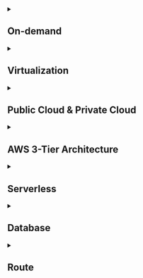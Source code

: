 <details>
<summary> <h2>On-demand</h2></summary>

<br>사용자가 필요할 때 즉시 이용할 수 있는 서비스나 제품을 제공하는 방식을 의미.

이는 특정 시간이나 장소에 구애받지 않고 사용자 요청에 따라 즉각적으로 제공되는 형태

## **On-demand `주요 특징`**

1. **즉시성**: 사용자가 요청하면 바로 서비스를 제공
2. **유연성**: 사용자가 원하는 시간과 장소에서 이용 가능
3. **개인화**: 사용자 요구에 맞춘 맞춤형 서비스 제공

## **On-demand `예시`**

- **스트리밍 서비스**: 넷플릭스, 유튜브 등에서 원하는 콘텐츠를 실시간으로 시청.
- **배달 서비스**: 배달의민족, 우버이츠와 같은 음식 배달 플랫폼.
- **차량 호출 서비스**: 우버, 카카오택시 등.
- **클라우드 컴퓨팅**: AWS, Google Cloud에서 필요한 만큼의 컴퓨팅 자원을 즉시 활용.

  - ✅ Auto Scaling
  - ✅ Load Balancing
----
<br>
</details>

<details>
<summary> <h2>Virtualization</h2></summary>

<br>가상화는 물리적인 IT 자원을 추상화하여 논리적인 자원으로 분리하고 관리하는 기술을 의미

이를 통해 하나의 물리적 하드웨어에서 여러 개의 가상 시스템을 실행하거나,

 여러 자원을 하나로 통합하여 효율적으로 사용가능

## **Virtualization `주요 특징`**

1. **자원 효율성**: 물리적 자원을 최대로 활용하여 비용 절감.
2. **유연성**: 필요에 따라 자원을 동적으로 할당하거나 조정 가능.
3. **격리성**: 각 가상 환경이 독립적으로 실행되어 보안성과 안정성 강화.
4. **확장성**: 클라우드 환경에서 손쉽게 확장 가능.

## **Virtualization `예시`**

- **하이퍼바이저(Hypervisor)**:  

  - 베어메탈 : VMware ESXi, Microsoft Hyper-V  
  - 호스트 기반 : Oracle VirtualBox, VMware Workstation  

<br>

- **가상 머신(Virtual Machine)**:  

  - 독립적인 운영체제와 애플리케이션 실행 환경 제공.  

<br>

- **컨테이너(Container)**:  

  - 경량화된 가상화 기술로, Docker, Kubernetes 등이 대표적.  

<br>


- **클라우드 컴퓨팅**:  
  - AWS, Azure, Google Cloud와 같은 플랫폼에서 가상 서버 제공.  ![alt text](image/image.png)

    - ✅ **IaaS (Infrastructure as a Service)**  
    - ✅ **PaaS (Platform as a Service)**  
    - ✅ **SaaS (Software as a Service)**  
----
<br>
</details>

<details>
<summary> <h2>Public Cloud & Private Cloud</h2></summary>

<br>클라우드 환경은 **Public Cloud**와 **Private Cloud**로 나뉘며, 각기 다른 특징과 용도를 가짐

![alt text](<image/image (1).png>)

<br>

## **Public Cloud** 

- **정의**:  

  제3자 클라우드 서비스 제공업체가 IT 자원(컴퓨팅, 스토리지, 네트워킹 등)을
  
   인터넷을 통해 여러 사용자(다중 테넌트)에게 공유하는 형태의 클라우드 환경 
  <br> <br>

- **주요 특징**:  

  1. **공유 인프라**  
     - 여러 사용자가 동일한 물리적 하드웨어를 공유하지만, 데이터는 논리적으로 분리됨.  

  2. **확장성**  
     - 필요에 따라 자원을 빠르게 확장하거나 축소 가능.  

  3. **비용 효율성**  
     - 초기 투자 비용이 낮고, 사용량 기반 종량제(pay-as-you-go) 요금제 제공.  

  4. **관리 책임**  
     - 클라우드 제공업체가 인프라 관리 및 유지보수를 담당.  

-----

![alt text](<image/image (2).png>)


- **예시**: 
 
  - ✅ AWS (Amazon Web Services)  
  - ✅  Microsoft Azure  
  - ✅  Google Cloud Platform (GCP)  

<br>

## **Private Cloud**

- 특수한 관리를 위해 설계된 클라우드 환경으로, 모든 하드웨어와 소프트웨어 자원이

    단일 사용자(싱글 테넌트)에게 전용으로 제공

- **주요 특징**:  

  1. **전용 인프라**  
     - 하나의 조직만이 자원을 사용하며, 보안과 제어 수준이 높음.  

  2. **맞춤화 가능**  
     - 조직의 요구에 맞게 하드웨어, 소프트웨어, 네트워크를 구성 가능.  

  3. **보안 강화**  
     - 데이터 프라이버시와 보안 & 규제 준수 요구사항 충족 가능
     
---


- **오해하면 안 되는 개념**:  

  Private Cloud라고 해서 반드시 `On-Premise` 환경만을 뜻하는 것은 아님.
  
  외부 클라우드 제공업체(AWS, GCP, NCP)를 통해 Private한 설계 가능

  - **예시**: 
 
  - ✅ AWS (Amazon Web Services)  
  - ✅  Microsoft Azure  
  - ✅  Google Cloud Platform (GCP)  
  - ✅  On-premise
</details>



<details>
<summary> <h2>AWS 3-Tier Architecture</h2></summary>

<br>웹 애플리케이션을 구성하는 표준적인 아키텍처로, 프레젠테이션 계층, 로직 계층, 데이터 계층으로 나눔
 
 각 계층은 독립적으로 작동하며, 서로 다른 역할을 수행

## **프레젠테이션 계층 (Presentation Tier)**

![alt text](<image/image (3).png>)

- **정의**:  
  사용자가 직접 상호작용하는 구성 요소로, 주로 사용자 인터페이스를 지원하며 GUI 또는 Front-End라고도 불림
  <br> <br>

- **주요 특징**:  

  1. **사용자 인터페이스**  
     - 사용자와의 직접적인 상호작용을 담당하며, Web Server, HTML, JavaScript, CSS 등이 포함됨.

  2. **로직 비포함**  
     - 사용자 인터페이스와 관계없는 데이터를 처리하는 로직은 포함하지 않음.

- **예시**:  
  - ✅ Web Server (Apache, Nginx)
  - ✅ HTML/CSS/JavaScript
  - ✅ React, Angular, Vue.js

-----

## **로직 계층 (Logic Tier)**

- **정의**:  
  사용자 작업을 애플리케이션 기능으로 변환하는데 필요한 코드로, 비즈니스 로직을 처리하는 핵심 계층.
  <br> <br>

- **주요 특징**:  

  1. **비즈니스 로직 처리**  
     - CRUD 데이터베이스 작업 및 데이터 처리를 담당하며, 서버 측 스크립트, API 등이 포함됨.

  2. **애플리케이션 기능 변환**  
     - 사용자 요청을 실제 애플리케이션 기능으로 변환.

- **예시**:  
  - ✅ Application Server (Node.js, Django, Spring)
  - ✅ API Gateway
  - ✅ Lambda Functions

-----

## **데이터 계층 (Data Tier)**

- **정의**:  
  애플리케이션과 관련된 데이터를 보관하는 스토리지 미디어로, 데이터의 영속성과 일관성을 보장.
  <br> <br>

- **주요 특징**:  

  1. **데이터 저장 및 관리**  
     - 데이터베이스, 객체 스토어, 캐시 및 파일 시스템을 포함하여 데이터를 저장하고 관리.

  2. **데이터 일관성 보장**  
     - 데이터의 영속성과 일관성을 보장하며, SQL/NoSQL 데이터베이스, 파일 스토리지, 캐시 시스템 등이 포함됨.

- **예시**:  
  - ✅ RDS (MySQL, PostgreSQL)
  - ✅ DynamoDB
  - ✅ S3, EFS

----
<br>
</details>


<details>
<summary><h2>Serverless</h2></summary>

![alt text](image/serverless.png)

서버리스 컴퓨팅은 클라우드 컴퓨팅의 한 모델로, 개발자가 서버를 직접 관리하지 않고

 애플리케이션을 구축하고 실행할 수 있도록 지원하는 방식

<br>

## **Serverless `주요 특징`**

1. **인프라 관리 불필요**:  
   - 서버 프로비저닝, 유지보수, 확장 등을 클라우드 제공업체가 처리.

2. **온디맨드 실행**:  
   - 애플리케이션이 호출될 때만 실행되며, 유휴 상태에서는 비용이 발생하지 않음.  
3. **자동 확장성**:  
   - 트래픽 증가 시 자동으로 리소스를 확장하여 대응 가능.  
4. **비용 효율성**:  
   - 사용한 만큼만 비용을 지불하는 종량제 방식.

<br>

## **Serverless `예시`**

- **Function as a Service (FaaS)**:  
  - AWS Lambda, Google Cloud Functions, Azure Functions 등 이벤트 기반의 함수 실행 서비스.

- **Backend as a Service (BaaS)**:  
  - Firebase, AWS Amplify 등 인증, 데이터베이스, 스토리지 등의 백엔드 기능 제공.
- **API Gateway**:  
  - AWS API Gateway와 같은 서비스로 API 요청을 관리하고 라우팅.

<br>

## **Serverless `장점`**

1. **개발 생산성 향상**:  
   - 인프라 관리 부담이 줄어들어 개발 속도가 빨라짐.  

2. **비용 절감**:  
   - 사용한 만큼만 비용을 지불하므로 유휴 리소스 비용이 없음.  
3. **빠른 배포**:  
   - DevOps 작업이 간소화되어 애플리케이션 배포 시간이 단축됨.  

<br>

## **Serverless `단점 및 한계`**

1. **초기 호출 지연(Cold Start)**:  
   - 함수가 처음 호출될 때 지연 시간이 발생할 수 있음. 

2. **벤더 종속성(Vendor Lock-in)**:  
   - 특정 클라우드 제공업체의 기술에 의존하게 될 가능성 존재.  
3. **복잡한 디버깅 및 모니터링**:  
   - 분산된 환경에서 문제를 추적하거나 디버깅하는 데 어려움이 있음.

<br>

## **Serverless `적용 사례`**

- **웹 애플리케이션**:  
  - 정적 웹사이트 호스팅 및 동적 API 백엔드 처리.
  
- **IoT 데이터 처리**:  
  - IoT 기기의 이벤트 기반 데이터 처리.
- **데이터 분석 및 ETL 파이프라인**:  
  - 이벤트 기반으로 데이터를 처리하고 변환.
</details>

<details>
<summary><h2>Database</h2></summary>

![alt text](image/database-type.png)

<br>데이터베이스는 데이터를 체계적으로 저장하고 관리하는 시스템으로,

다양한 애플리케이션에서 데이터를 효율적으로 처리하고 검색할 수 있도록 지원

## **Database `주요 특징`**

1. **데이터 무결성**:  
   - 데이터의 정확성과 일관성을 유지하며, 데이터 손실을 방지합니다.

2. **데이터 보안**:  
   - 권한 관리 및 암호화를 통해 데이터 접근을 제어하고 보호합니다.

3. **데이터 중복 최소화**:  
   - 데이터베이스 설계를 통해 데이터 중복을 줄이고 저장 공간을 효율적으로 사용합니다.

4. **동시성 제어**:  
   - 여러 사용자가 동시에 데이터에 접근할 수 있도록 지원하며, 충돌을 방지합니다.

## **Database `예시`**

- **관계형 데이터베이스 (RDBMS)**:  
  - MySQL, PostgreSQL, Oracle Database 등. 테이블 기반의 데이터 저장 및 SQL을 사용한 쿼리 지원.

- **비관계형 데이터베이스 (NoSQL)**:  
  - MongoDB, Cassandra, Redis 등. 다양한 데이터 모델을 지원하며, 대규모 데이터 처리에 적합.

- **클라우드 데이터베이스**:  
  - Amazon RDS, Google Cloud SQL, Azure SQL Database 등. 클라우드 환경에서 데이터베이스 서비스 제공.

<br>
</details>

<details>

<summary><h2>Route</h2></summary>





</details>